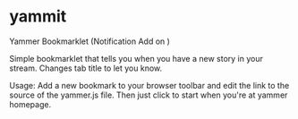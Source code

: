 yammit
======

Yammer Bookmarklet (Notification Add on )

Simple bookmarklet that tells you when you have a new story in your stream. Changes tab title to let you know.

Usage:
Add a new bookmark to your browser toolbar and edit the link to the source of the yammer.js file. Then just click to start when you're at yammer homepage.
